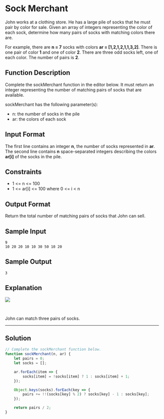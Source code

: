 # Sock Merchant

John works at a clothing store. He has a large pile of socks that he must pair by color for sale. Given an array of integers representing the color of each sock, determine how many pairs of socks with matching colors there are.

For example, there are **n = 7** socks with colors **ar = [1,2,1,2,1,1,3,2]**. There is one pair of color **1** and one of color **2**. There are three odd socks left, one of each color. The number of pairs is **2**.

## Function Description

Complete the sockMerchant function in the editor below. It must return an integer representing the number of matching pairs of socks that are available.

sockMerchant has the following parameter(s):

- n: the number of socks in the pile
- ar: the colors of each sock

## Input Format

The first line contains an integer **n**, the number of socks represented in **ar**.<br/> 
The second line contains **n** space-separated integers describing the colors **ar[i]** of the socks in the pile.

## Constraints 

- 1 <= n <= 100
- 1 <= ar[i] <= 100 where 0 <= i < n

## Output Format

Return the total number of matching pairs of socks that John can sell.

## Sample Input

```
9
10 20 20 10 10 30 50 10 20
```

## Sample Output

```
3
```

## Explanation
   
![](https://s3.amazonaws.com/hr-challenge-images/25168/1474122392-c7b9097430-sock.png)

<br/>

John can match three pairs of socks.

---

## Solution

```javascript
// Complete the sockMerchant function below.
function sockMerchant(n, ar) {
    let pairs = 0;
    let socks = [];

    ar.forEach(item => {
        socks[item] = !socks[item] ? 1 : socks[item] + 1;
    });

    Object.keys(socks).forEach(key => {
        pairs += !!(socks[key] % 2) ? socks[key] - 1 : socks[key];
    });

    return pairs / 2;
}
```
